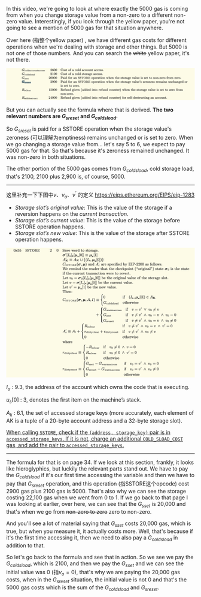In this video, we're going to look at where exactly the 5000 gas is coming from when you change storage value from a non-zero to a different non-zero value. Interestingly, if you look through the yellow paper, you're not going to see a mention of 5000 gas for that situation anywhere. 

Over here (指整个yellow paper) , we have different gas costs for different operations when we're dealing with storage and other things. But 5000 is not one of those numbers. And you can search the ~~white~~ yellow paper, it's not there.

![](yellowpaper3.png)

But you can actually see the formula where that is derived. **The two relevant numbers are $G_{sreset}$ and $G_{coldsload}$.** 

So $G_{sreset}$ is paid for a SSTORE operation when the storage value's zeroness (可以理解为emptiness) remains unchanged or is set to zero. When we go changing a storage value from... let's say 5 to 6, we expect to pay 5000 gas for that. So that's because it's zeroness remained unchanged. It was non-zero in both situations. 

The other portion of the 5000 gas comes from $G_{coldsload}$, cold storage load, that's 2100, 2100 plus 2,900 is, of course, 5000. 

----------------------------------------------------------------------------------------

这里补充一下下图中$v$、$v_o$、$v^{'}$ 的定义 https://eips.ethereum.org/EIPS/eip-1283 

- *Storage slot’s original value*: This is the value of the storage if a reversion happens on the *current transaction*.
- *Storage slot’s current value*: This is the value of the storage before SSTORE operation happens.
- *Storage slot’s new value*: This is the value of the storage after SSTORE operation happens.

![](yellowpaper4.png)

$I_a$ : 9.3, the address of the account which owns the code that is executing.

$u_s[0]$ : 3, denotes the first item on the machine’s stack.

$A_k$ : 6.1, the set of accessed storage keys (more accurately, each element of AK is a tuple of a 20-byte account address and a 32-byte storage slot).

[When calling `SSTORE`, check if the `(address, storage_key)` pair is in `accessed_storage_keys`. If it is not, charge an additional `COLD_SLOAD_COST` gas, and add the pair to `accessed_storage_keys`.](https://eips.ethereum.org/EIPS/eip-2929#sstore-changes)

---------------------------------------------------------------------------------------

The formula for that is on page 34. If we look at this section, frankly, it looks like hieroglyphics, but luckily the relevant parts stand out. We have to pay the $G_{coldsload}$ if it's our first time accessing the variable and then we have to pay that $G_{sreset}$ operation, and this operation (指SSTORE这个opcode) cost 2900 gas plus 2100 gas is 5000. That's also why we can see the storage costing 22,100 gas when we went from 0 to 1. If we go back to that page I was looking at earlier, over here, we can see that the $G_{sset}$ is 20,000 and that's when we go from ~~non-zero to zero~~  zero to non-zero. 

And you'll see a lot of material saying that $G_{sset}$ costs 20,000 gas, which is true, but when you measure it, it actually costs more. Well, that's because if it's the first time accessing it, then we need to also pay a $G_{coldsload}$ in addition to that.

So let's go back to the formula and see that in action. So we see we pay the $G_{coldsload}$, which is 2100, and then we pay the $G_{sset}$ and we can see the initial value was 0 (指$v_o = 0$), that's why we are paying the 20,000 gas costs, when in the $G_{sreset}$ situation, the initial value is not 0 and that's the 5000 gas costs which is the sum of the $G_{coldsload}$ and $G_{sreset}$.

